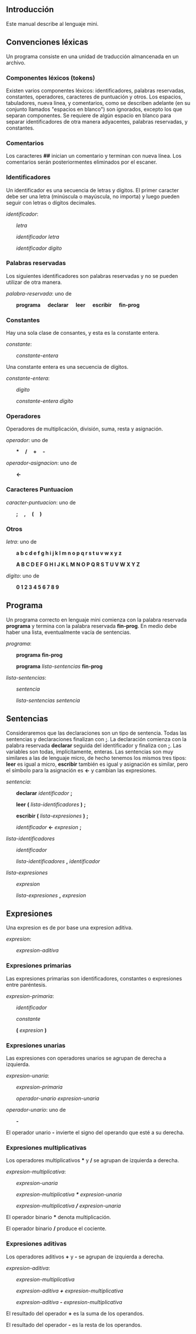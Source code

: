 ## Introducción

Este manual describe al lenguaje mini.

  

## Convenciones léxicas

Un programa consiste en una unidad de traducción almancenada en un archivo.

  

### Componentes léxicos (tokens)

Existen varios componentes léxicos: identificadores, palabras reservadas, constantes, operadores, caracteres de puntuación y otros. Los espacios, tabuladores, nueva linea, y comentarios, como se describen adelante (en su conjunto llamados "espacios en blanco") son ignorados, excepto los que separan componentes. Se requiere de algún espacio en blanco para separar identificadores de otra manera adyacentes, palabras reservadas, y constantes.

  

### Comentarios

Los caracteres **##** inician un comentario y terminan con nueva línea. Los comentarios serán posteriormentes eliminados por el escaner.

### Identificadores

Un identificador es una secuencia de letras y dígitos. El primer caracter debe ser una letra (minúscula o mayúscula, no importa) y luego pueden seguir con letras o dígitos decimales.

  

*identificador*:

  

&nbsp;&nbsp;&nbsp;&nbsp;&nbsp;&nbsp;&nbsp;*letra*

  

&nbsp;&nbsp;&nbsp;&nbsp;&nbsp;&nbsp;&nbsp;*identificador letra*

  

&nbsp;&nbsp;&nbsp;&nbsp;&nbsp;&nbsp;&nbsp;*identificador digito*

  



### Palabras reservadas

Los siguientes identificadores son palabras reservadas y no se pueden utilizar de otra manera.

  

*palabra-reservada*: uno de

  

&nbsp;&nbsp;&nbsp;&nbsp;&nbsp;&nbsp;&nbsp;**programa &nbsp; &nbsp;&nbsp; declarar &nbsp; &nbsp;&nbsp; leer &nbsp; &nbsp;&nbsp; escribir &nbsp; &nbsp;&nbsp; fin-prog**

  

### Constantes

Hay una sola clase de consantes, y esta es la constante entera.

  

*constante*:

  

&nbsp;&nbsp;&nbsp;&nbsp;&nbsp;&nbsp;&nbsp;*constante-entera*

  

Una constante entera es una secuencia de dígitos.

  

*constante-entera*:

  

&nbsp;&nbsp;&nbsp;&nbsp;&nbsp;&nbsp;&nbsp;*digito*

  

&nbsp;&nbsp;&nbsp;&nbsp;&nbsp;&nbsp;&nbsp;*constante-entera digito*


### Operadores

Operadores de multiplicación, división, suma, resta y asignación.

*operador*: uno de

  

&nbsp;&nbsp;&nbsp;&nbsp;&nbsp;&nbsp;&nbsp;**\*&nbsp; &nbsp;&nbsp; /&nbsp; &nbsp;&nbsp; +&nbsp; &nbsp;&nbsp; -**



*operador-asignacion*: uno de

  

&nbsp;&nbsp;&nbsp;&nbsp;&nbsp;&nbsp;&nbsp;**<-**


### Caracteres Puntuacion

*caracter-puntuacion*: uno de

  

&nbsp;&nbsp;&nbsp;&nbsp;&nbsp;&nbsp;&nbsp;**;&nbsp; &nbsp;&nbsp; ,&nbsp; &nbsp;&nbsp; (&nbsp; &nbsp;&nbsp; )**


### Otros

*letra*: uno de

  

&nbsp;&nbsp;&nbsp;&nbsp;&nbsp;&nbsp;&nbsp;**a b c d e f g h i j k l m n o p q r s t u v w x y z**

  

&nbsp;&nbsp;&nbsp;&nbsp;&nbsp;&nbsp;&nbsp;**A B C D E F G H I J K L M N O P Q R S T U V W X Y Z**

  

*digito*: uno de

  

&nbsp;&nbsp;&nbsp;&nbsp;&nbsp;&nbsp;&nbsp;**0 1 2 3 4 5 6 7 8 9**

  


## Programa

Un programa correcto en lenguaje mini comienza con la palabra reservada **programa** y termina con la palabra reservada **fin-prog**. En medio debe haber una lista, eventualmente vacía de sentencias.


  

*programa*:

  

&nbsp;&nbsp;&nbsp;&nbsp;&nbsp;&nbsp;&nbsp;**programa** **fin-prog**



&nbsp;&nbsp;&nbsp;&nbsp;&nbsp;&nbsp;&nbsp;**programa** *lista-sentencias* **fin-prog**

  

*lista-sentencias*:

  

&nbsp;&nbsp;&nbsp;&nbsp;&nbsp;&nbsp;&nbsp;*sentencia*



&nbsp;&nbsp;&nbsp;&nbsp;&nbsp;&nbsp;&nbsp;*lista-sentencias* *sentencia*


## Sentencias

Consideraremos que las declaraciones son un tipo de sentencia. Todas las sentencias y declaraciones finalizan con **;**. La declaración comienza con la palabra reservada **declarar** seguida del identificador y finaliza con **;**. Las variables son todas, implícitamente, enteras. Las sentencias son muy similares a las de lenguaje micro, de hecho tenemos los mismos tres tipos: **leer** es igual a micro, **escribir** también es igual y asignación es similar, pero el símbolo para la asignación es **<-** y cambian las expresiones.

*sentencia*:



&nbsp;&nbsp;&nbsp;&nbsp;&nbsp;&nbsp;&nbsp;**declarar** *identificador* **;**



&nbsp;&nbsp;&nbsp;&nbsp;&nbsp;&nbsp;&nbsp;**leer** **(** *lista-identificadores* **)** **;**



&nbsp;&nbsp;&nbsp;&nbsp;&nbsp;&nbsp;&nbsp;**escribir** **(** *lista-expresiones* **)** **;**



&nbsp;&nbsp;&nbsp;&nbsp;&nbsp;&nbsp;&nbsp;*identificador* **<-** *expresion* **;**



*lista-identificadores*



&nbsp;&nbsp;&nbsp;&nbsp;&nbsp;&nbsp;&nbsp;*identificador*



&nbsp;&nbsp;&nbsp;&nbsp;&nbsp;&nbsp;&nbsp;*lista-identificadores* **,** *identificador*



*lista-expresiones*



&nbsp;&nbsp;&nbsp;&nbsp;&nbsp;&nbsp;&nbsp;*expresion*



&nbsp;&nbsp;&nbsp;&nbsp;&nbsp;&nbsp;&nbsp;*lista-expresiones* **,** *expresion*

## Expresiones

Una expresion es de por base una expresion aditiva.

*expresion*:



&nbsp;&nbsp;&nbsp;&nbsp;&nbsp;&nbsp;&nbsp;*expresion-aditiva*

### Expresiones primarias

Las expresiones primarias son identificadores, constantes o expresiones entre paréntesis.

  

*expresion-primaria*:

  

&nbsp;&nbsp;&nbsp;&nbsp;&nbsp;&nbsp;&nbsp;*identificador*

  

&nbsp;&nbsp;&nbsp;&nbsp;&nbsp;&nbsp;&nbsp;*constante*

  

&nbsp;&nbsp;&nbsp;&nbsp;&nbsp;&nbsp;&nbsp;**(**  *expresion*  **)**

  

### Expresiones unarias

Las expresiones con operadores unarios se agrupan de derecha a izquierda.

  

*expresion-unaria*:

  

&nbsp;&nbsp;&nbsp;&nbsp;&nbsp;&nbsp;&nbsp;*expresion-primaria*

  

&nbsp;&nbsp;&nbsp;&nbsp;&nbsp;&nbsp;&nbsp;*operador-unario expresion-unaria*

  

*operador-unario*: uno de

  

&nbsp;&nbsp;&nbsp;&nbsp;&nbsp;&nbsp;&nbsp;**-**

  

El operador unario **-** invierte el signo del operando que esté a su derecha.

  

### Expresiones multiplicativas

Los operadores multiplicativos **\*** y **/** se agrupan de izquierda a derecha.

  

*expresion-multiplicativa*:

  

&nbsp;&nbsp;&nbsp;&nbsp;&nbsp;&nbsp;&nbsp;*expresion-unaria*

  

&nbsp;&nbsp;&nbsp;&nbsp;&nbsp;&nbsp;&nbsp;*expresion-multiplicativa **\*** expresion-unaria*

  

&nbsp;&nbsp;&nbsp;&nbsp;&nbsp;&nbsp;&nbsp;*expresion-multiplicativa **/** expresion-unaria*

  

El operador binario **\*** denota multiplicación.

  

El operador binario **/** produce el cociente.

  
  

### Expresiones aditivas

Los operadores aditivos **+** y **-** se agrupan de izquierda a derecha.

  

*expresion-aditiva*:

  

&nbsp;&nbsp;&nbsp;&nbsp;&nbsp;&nbsp;&nbsp;*expresion-multiplicativa*

  

&nbsp;&nbsp;&nbsp;&nbsp;&nbsp;&nbsp;&nbsp;*expresion-aditiva **+** expresion-multiplicativa*

  

&nbsp;&nbsp;&nbsp;&nbsp;&nbsp;&nbsp;&nbsp;*expresion-aditiva **-** expresion-multiplicativa*

  

El resultado del operador **+** es la suma de los operandos.

  

El resultado del operador **-** es la resta de los operandos.